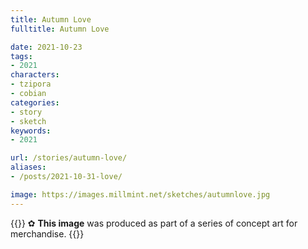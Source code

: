 ```yaml
---
title: Autumn Love
fulltitle: Autumn Love

date: 2021-10-23
tags:
- 2021
characters:
- tzipora
- cobian
categories:
- story
- sketch
keywords:
- 2021

url: /stories/autumn-love/
aliases:
- /posts/2021-10-31-love/

image: https://images.millmint.net/sketches/autumnlove.jpg
---
```

{{<note>}}
✿ **This image** was produced as part of a series of concept art for merchandise.
{{</note>}}
